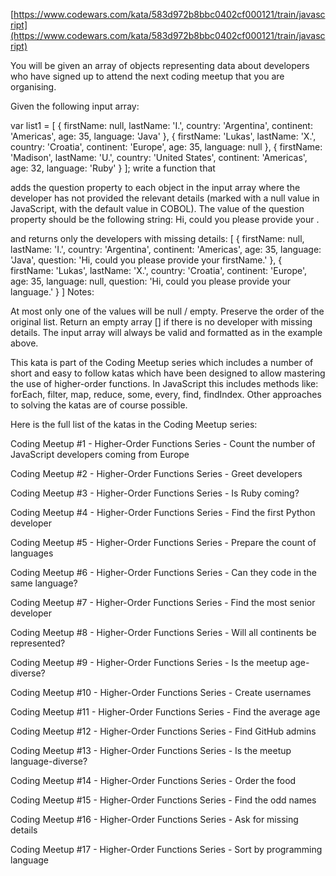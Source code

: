 [https://www.codewars.com/kata/583d972b8bbc0402cf000121/train/javascript](https://www.codewars.com/kata/583d972b8bbc0402cf000121/train/javascript)

You will be given an array of objects representing data about developers who have signed up to attend the next coding meetup that you are organising.

Given the following input array:

var list1 = [
  { firstName: null, lastName: 'I.', country: 'Argentina', continent: 'Americas', age: 35, language: 'Java' },
  { firstName: 'Lukas', lastName: 'X.', country: 'Croatia', continent: 'Europe', age: 35, language: null },
  { firstName: 'Madison', lastName: 'U.', country: 'United States', continent: 'Americas', age: 32, language: 'Ruby' } 
];
write a function that

adds the question property to each object in the input array where the developer has not provided the relevant details (marked with a null value in JavaScript, with the default value in COBOL). The value of the question property should be the following string:
Hi, could you please provide your <property name>.

and returns only the developers with missing details:
[
  { firstName: null, lastName: 'I.', country: 'Argentina', continent: 'Americas', age: 35, language: 'Java', 
  question: 'Hi, could you please provide your firstName.' },
  { firstName: 'Lukas', lastName: 'X.', country: 'Croatia', continent: 'Europe', age: 35, language: null, 
  question: 'Hi, could you please provide your language.' }
]
Notes:

At most only one of the values will be null / empty.
Preserve the order of the original list.
Return an empty array [] if there is no developer with missing details.
The input array will always be valid and formatted as in the example above.




This kata is part of the Coding Meetup series which includes a number of short and easy to follow katas which have been designed to allow mastering the use of higher-order functions. In JavaScript this includes methods like: forEach, filter, map, reduce, some, every, find, findIndex. Other approaches to solving the katas are of course possible.

Here is the full list of the katas in the Coding Meetup series:

Coding Meetup #1 - Higher-Order Functions Series - Count the number of JavaScript developers coming from Europe

Coding Meetup #2 - Higher-Order Functions Series - Greet developers

Coding Meetup #3 - Higher-Order Functions Series - Is Ruby coming?

Coding Meetup #4 - Higher-Order Functions Series - Find the first Python developer

Coding Meetup #5 - Higher-Order Functions Series - Prepare the count of languages

Coding Meetup #6 - Higher-Order Functions Series - Can they code in the same language?

Coding Meetup #7 - Higher-Order Functions Series - Find the most senior developer

Coding Meetup #8 - Higher-Order Functions Series - Will all continents be represented?

Coding Meetup #9 - Higher-Order Functions Series - Is the meetup age-diverse?

Coding Meetup #10 - Higher-Order Functions Series - Create usernames

Coding Meetup #11 - Higher-Order Functions Series - Find the average age

Coding Meetup #12 - Higher-Order Functions Series - Find GitHub admins

Coding Meetup #13 - Higher-Order Functions Series - Is the meetup language-diverse?

Coding Meetup #14 - Higher-Order Functions Series - Order the food

Coding Meetup #15 - Higher-Order Functions Series - Find the odd names

Coding Meetup #16 - Higher-Order Functions Series - Ask for missing details

Coding Meetup #17 - Higher-Order Functions Series - Sort by programming language